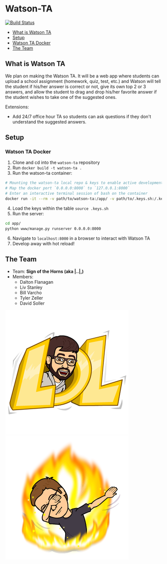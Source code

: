 # Watson-TA
[![Build Status](https://travis-ci.org/signofthehorns/watson-ta.svg?branch=master)](https://travis-ci.org/signofthehorns/watson-ta)

<!-- TOC depthFrom:2 -->

- [What is Watson TA](#what-is-watson-ta)
- [Setup](#setup)
- [Watson TA Docker](#watson-ta-docker)
- [The Team](#the-team)

<!-- /TOC -->

## What is Watson TA

We plan on making the Watson TA. It will be a web app where students can upload a school assignment (homework, quiz, test, etc.) and Watson will tell the student if his/her answer is correct or not, give its own top 2 or 3 answers, and allow the student to drag and drop his/her favorite answer if the student wishes to take one of the suggested ones.

Extensions:
- Add 24/7 office hour TA so students can ask questions if they don't understand the suggested answers.

## Setup

### Watson TA Docker

1. Clone and cd into the `watson-ta` repository
2. Run `docker build -t watson-ta .`
3. Run the watson-ta container:

```BASH
# Mounting the watson-ta local repo & keys to enable active development
# Map the docker port `0.0.0.0:8000` to `127.0.0.1:8000`
# Enter an interactive terminal session of bash on the container
docker run -it --rm -v path/to/watson-ta:/app/ -v path/to/.keys.sh:/.keys.sh -p 127.0.0.1:8000:8000 watson-ta /bin/bash
```

4. Load the keys within the table `source .keys.sh`
5. Run the server:

```BASH
cd app/
python www/manage.py runserver 0.0.0.0:8000
```

6. Navigate to `localhost:8000` in a browser to interact with Watson TA
7. Develop away with hot reload!

## The Team

- Team: **Sign of the Horns (aka |..|,)**
- Members:
  - Dalton Flanagan
  - Liv Stanley
  - Bill Varcho
  - Tyler Zeller
  - David Soller

![Tyler...](images/bitmoji-lol.png)
![The Dab](images/bitmoji-dab.png)
